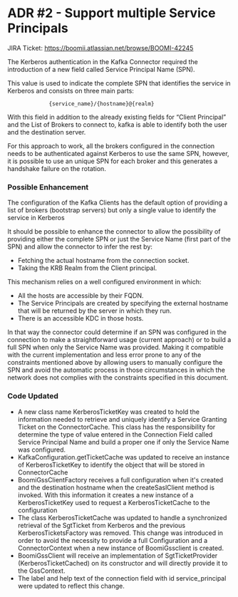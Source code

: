 # ADR #2 - Support multiple Service Principals

JIRA Ticket: https://boomii.atlassian.net/browse/BOOMI-42245

The Kerberos authentication in the Kafka Connector required the introduction of a new field called Service Principal 
Name (SPN).

This value is used to indicate the complete SPN that identifies the service in Kerberos and consists on three main parts:

                 {service_name}/{hostname}@{realm}

With this field in addition to the already existing fields for “Client Principal” and the List of Brokers to connect to, 
kafka is able to identify both the user and the destination server.

For this approach to work, all the brokers configured in the connection needs to be authenticated against Kerberos to 
use the same SPN, however, it is possible to use an unique SPN for each broker and this generates a handshake failure 
on the rotation.


### Possible Enhancement 

The configuration of the Kafka Clients has the default option of providing a list of brokers (bootstrap servers) but 
only a single value to identify the service in Kerberos

It should be possible to enhance the connector to allow the possibility of providing either the complete SPN or just 
the Service Name (first part of the SPN) and allow the connector to infer the rest by:

- Fetching the actual hostname from the connection socket.
- Taking the KRB Realm from the Client principal.

This mechanism relies on a well configured environment in which:

- All the hosts are accessible by their FQDN.
- The Service Principals are created by specifying the external hostname that will be returned by the server in which 
they run.
- There is an accessible KDC in those hosts.

In that way the connector could determine if an SPN was configured in the connection to make a straightforward usage 
(current approach) or to build a full SPN when only the Service Name was provided. Making it compatible with the current
 implementation and less error prone to any of the constraints mentioned above by allowing users to manually configure 
 the SPN and avoid the automatic process in those circumstances in which the network does not complies with the 
 constraints specified in this document.


### Code Updated
- A new class name KerberosTicketKey was created to hold the information needed to retrieve and uniquely identify a 
Service Granting Ticket on the ConnectorCache. This class has the responsibility for determine the type of value entered
in the Connection Field called Service Principal Name and build a proper one if only the Service Name was configured.
- KafkaConfiguration.getTicketCache was updated to receive an instance of KerberosTicketKey to identify the object
that will be stored in ConnectorCache
- BoomiGssClientFactory receives a full configuration when it's created and the destination hostname when the 
createSaslClient method is invoked. With this information it creates a new instance of a KerberosTicketKey used to 
request a KerberosTicketCache to the configuration
- The class KerberosTicketCache was updated to handle a synchronized retrieval of the SgtTicket from Kerberos and the 
previous KerberosTicketsFactory was removed. This change was introduced in order to avoid the necessity to provide a full
Configuration and a ConnectorContext when a new instance of BoomiGssclient is created.
- BoomiGssClient will receive an implementation of SgtTicketProvider (KerberosTicketCached) on its constructor and will
 directly provide it to the GssContext.
- The label and help text of the connection field with id service_principal were updated to reflect this change.


